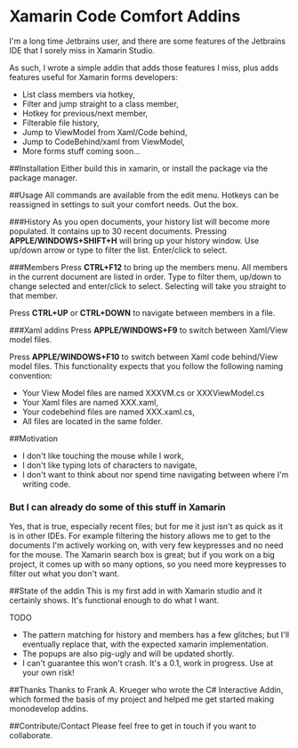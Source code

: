 # Xamarin Code Comfort Addins

I'm a long time Jetbrains user, and there are some features of the Jetbrains IDE that I sorely miss in Xamarin Studio.

As such, I wrote a simple addin that adds those features I miss, plus adds features useful for Xamarin forms developers:

  * List class members via hotkey,
  * Filter and jump straight to a class member,
  * Hotkey for previous/next member,
  * Filterable file history,
  * Jump to ViewModel from Xaml/Code behind,
  * Jump to CodeBehind/xaml from ViewModel,
  * More forms stuff coming soon...
  

##Installation
Either build this in xamarin, or install the package via the package manager.

##Usage
All commands are available from the edit menu. Hotkeys can be reassigned in settings to suit your comfort needs. Out the box.

###History
As you open documents, your history list will become more populated. It contains up to 30 recent documents. Pressing **APPLE/WINDOWS+SHIFT+H** will bring up your history window. Use up/down arrow or type to filter the list. Enter/click to select.

###Members
Press **CTRL+F12** to bring up the members menu. All members in the current document are listed in order. Type to filter them, up/down to change selected and enter/click to select.
Selecting will take you straight to that member.

Press **CTRL+UP** or **CTRL+DOWN** to navigate between members in a file.

###Xaml addins
Press **APPLE/WINDOWS+F9** to switch between Xaml/View model files. 

Press **APPLE/WINDOWS+F10** to switch between Xaml code behind/View model files. 
This functionality expects that you follow the following naming convention:

  * Your View Model files are named XXXVM.cs or XXXViewModel.cs
  * Your Xaml files are named XXX.xaml,
  * Your codebehind files are named XXX.xaml.cs,
  * All files are located in the same folder.
  

##Motivation
  * I don't like touching the mouse while I work,
  * I don't like typing lots of characters to navigate,
  * I don't want to think about nor spend time navigating between where I'm writing code.

### But I can already do some of this stuff in Xamarin
Yes, that is true, especially recent files; but for me it just isn't as quick as it is in other IDEs. For example filtering the history allows me to get to the documents I'm actively working on, with very few keypresses and no need for the mouse. The Xamarin search box is great; but if you work on a big project, it comes up with so many options, so you need more keypresses to filter out what you don't want.

##State of the addin
This is my first add in with Xamarin studio and it certainly shows. It's functional enough to do what I want. 

TODO
  
  * The pattern matching for history and members has a few glitches; but I'll eventually replace that, with the expected xamarin implementation. 
  * The popups are also pig-ugly and will be updated shortly.
  * I can't guarantee this won't crash. It's a 0.1, work in progress. Use at your own risk!


##Thanks
Thanks to Frank A. Krueger who wrote the C# Interactive Addin, which formed the basis of my project and helped me get started making monodevelop addins.

##Contribute/Contact
Please feel free to get in touch if you want to collaborate.